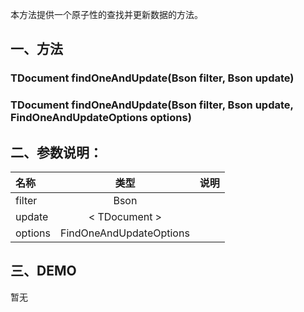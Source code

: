 本方法提供一个原子性的查找并更新数据的方法。

## 一、方法

### TDocument findOneAndUpdate(Bson filter, Bson update)

### TDocument findOneAndUpdate(Bson filter, Bson update, FindOneAndUpdateOptions options)


## 二、参数说明：

| 名称 | 类型 | 说明 |
| :-- | :--: | :-- |
| filter | Bson | |
| update | < TDocument > | |
| options | FindOneAndUpdateOptions | |


## 三、DEMO

暂无